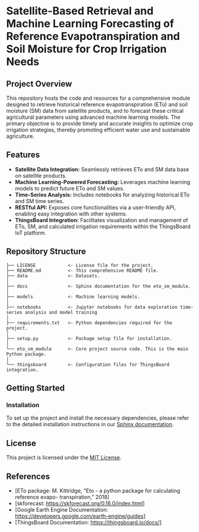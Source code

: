 # Satellite-Based Retrieval and Machine Learning Forecasting of Reference Evapotranspiration and Soil Moisture for Crop Irrigation Needs

## Project Overview

This repository hosts the code and resources for a comprehensive module designed to retrieve historical reference evapotranspiration (ETo) and soil moisture (SM) data from satellite products, and to forecast these critical agricultural parameters using advanced machine learning models. The primary objective is to provide timely and accurate insights to optimize crop irrigation strategies, thereby promoting efficient water use and sustainable agriculture.

## Features

* **Satellite Data Integration:** Seamlessly retrieves ETo and SM data base on satellite products.
* **Machine Learning-Powered Forecasting:** Leverages machine learning models to predict future ETo and SM values.
* **Time-Series Analysis:** Includes notebooks for analyzing historical ETo and SM time series.
* **RESTful API:** Exposes core functionalities via a user-friendly API, enabling easy integration with other systems.
* **ThingsBoard Integration:** Facilitates visualization and management of ETo, SM, and calculated irrigation requirements within the ThingsBoard IoT platform.

## Repository Structure

    ├── LICENSE            <- License file for the project.
    ├── README.md          <- This comprehensive README file.
    ├── data               <- Datasets.
    │
    ├── docs               <- Sphinx documentation for the eto_sm_module.
    │
    ├── models             <- Machine learning models.
    │
    ├── notebooks          <- Jupyter notebooks for data exploration time-series analysis and model training
    │
    ├── requirements.txt   <- Python dependencies required for the project.
    │
    ├── setup.py           <- Package setup file for installation.
    │
    └── eto_sm_module      <- Core project source code. This is the main Python package.
    │
    └── thingsboard        <- Configuration files for ThingsBoard integration.  


## Getting Started

### Installation

To set up the project and install the necessary dependencies, please refer to the detailed installation instructions in our [Sphinx documentation](https://soil-eto-forecast-module.readthedocs.io/en/latest/).

## License

This project is licensed under the [MIT License](LICENSE).

## References


* [ETo package: M. Kittridge, “Eto - a python package for calculating reference evapo-
transpiration,” 2018]
* [skforecast: https://skforecast.org/0.16.0/index.html]
* [Google Earth Engine Documentation: https://developers.google.com/earth-engine/guides]
* [ThingsBoard Documentation: https://thingsboard.io/docs/]

